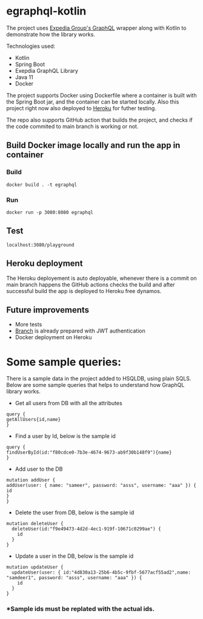 # egraphql-kotlin

The project uses [Expedia Group's GraphQL](https://opensource.expediagroup.com/graphql-kotlin/docs/)
 wrapper along with Kotlin to demonstrate how the library works.

Technologies used:
- Kotlin
- Spring Boot
- Exepdia GraphQL Library
- Java 11
- Docker

The project supports Docker using Dockerfile where a container is built with the Spring Boot jar, and the container can be started locally.
Also this project right now also deployed to [Heroku](https://egraphql-test.herokuapp.com/playground) for futher testing.

The repo also supports GitHub action that builds the project, and checks if the code commited to main branch is working or not.

## Build Docker image locally and run the app in container

### Build
```
docker build . -t egraphql
```

### Run
```
docker run -p 3080:8080 egraphql
```


## Test
```
localhost:3080/playground
```


## Heroku deployment

The Heroku deployement is auto deployable, whenever there is a commit on main branch happens the GitHub actions checks the build and after successful build the app is deployed to Heroku free dynamos.

## Future improvements

- More tests
- [Branch](https://github.com/cricketsamya/egraphql-kotlin/pull/14) is already prepared with JWT authentication
- Docker deployment on Heroku

# Some sample queries:

There is a sample data in the project added to HSQLDB, using plain SQLS. Below are some sample queries that helps to understand how GraphQL library works.

- Get all users from DB with all the attributes

```
query {
getAllUsers{id,name}
}
```

- Find a user by Id, below is the sample id
```
query {
findUserById(id:"f80cdce0-7b3e-4674-9673-ab9f30b148f9"){name}
}
```

- Add user to the DB

```
mutation addUser {
addUser(user: { name: "sameer", password: "asss", username: "aaa" }) {
id
}
}
```

- Delete the user from DB, below is the sample id

```
mutation deleteUser {
  deleteUser(id:"f9e49473-4d2d-4ec1-919f-10671c0299ae") {
    id
  }
}
```

- Update a user in the DB, below is the sample id
```
mutation updateUser {
  updateUser(user: { id:"4d830a13-25b6-4b5c-9fbf-5677acf55ad2",name: "samdeer1", password: "asss", username: "aaa" }) {
    id
  }
}
```

### *Sample ids must be replated with the actual ids.




